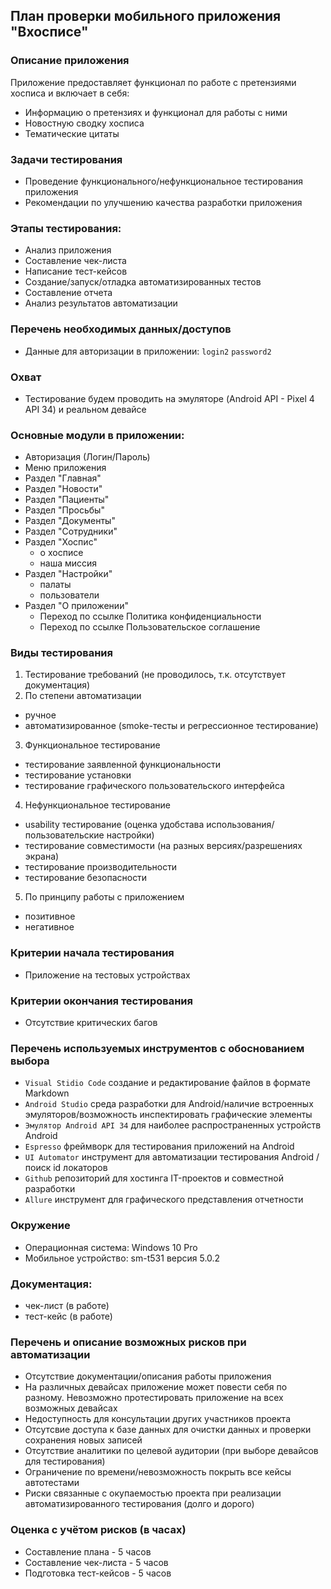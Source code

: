 ## План проверки мобильного приложения "Вхосписе"

### Описание приложения
Приложение предоставляет функционал по работе с претензиями хосписа и включает в себя:
- Информацию о претензиях и функционал для работы с ними
- Новостную сводку хосписа
- Тематические цитаты


### Задачи тестирования
- Проведение функционального/нефункциональное тестирования приложения
- Рекомендации по улучшению качества разработки приложения

### Этапы тестирования:
- Анализ приложения
- Составление чек-листа
- Написание тест-кейсов
- Создание/запуск/отладка автоматизированных тестов
- Составление отчета
- Анализ результатов автоматизации

### Перечень необходимых данных/доступов
- Данные для авторизации в приложении:
  `login2`
  `password2`

### Охват
- Тестирование будем проводить на эмуляторе (Android API - Pixel 4 API 34) и реальном девайсе

### Основные модули в приложении:
- Авторизация (Логин/Пароль)
- Меню приложения
- Раздел "Главная"
- Раздел "Новости"
- Раздел "Пациенты"
- Раздел "Просьбы"
- Раздел "Документы"
- Раздел "Сотрудники"
- Раздел "Хоспис"
    - о хосписе
    - наша миссия
- Раздел "Настройки"
    - палаты
    - пользователи
- Раздел "О приложении"
    - Переход по ссылке Политика конфиденциальности
    - Переход по ссылке Пользовательское соглашение

### Виды тестирования

1. Тестирование требований (не проводилось, т.к. отсутствует документация)
2. По степени автоматизации
- ручное
- автоматизированное (smoke-тесты и регрессионное тестирование)
3. Функциональное тестирование
- тестирование заявленной функциональности
- тестирование установки
- тестирование графического пользовательского интерфейса
4. Нефункциональное тестирование
- usability тестирование (оценка удобстава использования/пользовательские настройки)
- тестирование совместимости (на разных версиях/разрешениях экрана)
- тестирование производительности
- тестирование безопасности
5. По принципу работы с приложением
- позитивное
- негативное

### Критерии начала тестирования
- Приложение на тестовых устройствах

### Критерии окончания тестирования
- Отсутствие критических багов 

### Перечень используемых инструментов с обоснованием выбора
- `Visual Stidio Code` создание и редактирование файлов в формате Markdown
- `Android Studio` среда разработки для Android/наличие встроенных эмуляторов/возможность инспектировать графические элементы
- `Эмулятор Android API 34` для наиболее распространенных устройств Android
- `Espresso` фреймворк для тестирования приложений на Android
- `UI Automator` инструмент для автоматизации тестирования Android / поиск id локаторов
- `Github` репозиторий для хостинга IT-проектов и совместной разработки
- `Allure` инструмент для графического представления отчетности

### Окружение
- Операционная система: Windows 10 Pro 
- Мобильное устройство: sm-t531 версия 5.0.2

### Документация:
- чек-лист (в работе)
- тест-кейс (в работе)


### Перечень и описание возможных рисков при автоматизации
- Отсутствие документации/описания работы приложения
- На различных девайсах приложение может повести себя по разному. Невозможно протестировать приложение на всех возможных девайсах
- Недоступность для консультации других участников проекта
- Отсутсвие доступа к базе данных для очистки данных и проверки сохранения новых записей
- Отсутствие аналитики по целевой аудитории (при выборе девайсов для тестирования)
- Ограничение по времени/невозможность покрыть все кейсы автотестами
- Риски связанные с окупаемостью проекта при реализации автоматизированного тестирования (долго и дорого)

### Оценка с учётом рисков (в часах)
- Составление плана - 5 часов
- Составление чек-листа - 5 часов
- Подготовка тест-кейсов - 5 часов